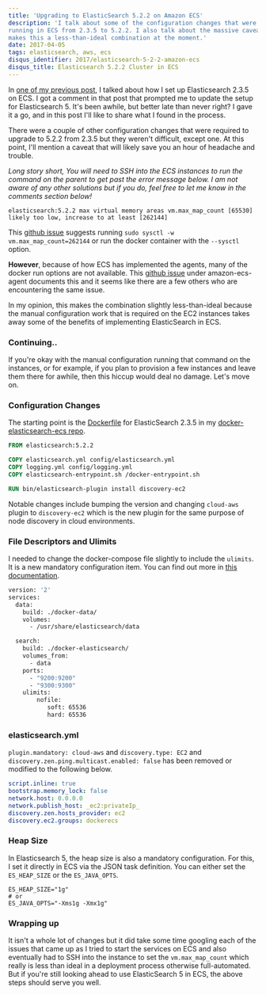 ```yaml
---
title: 'Upgrading to ElasticSearch 5.2.2 on Amazon ECS'
description: 'I talk about some of the configuration changes that were required to bump the version of a ElasticSearch cluster
running in ECS from 2.3.5 to 5.2.2. I also talk about the massive caveat of the sysctl config issue in ECS that currently
makes this a less-than-ideal combination at the moment.'
date: 2017-04-05
tags: elasticsearch, aws, ecs
disqus_identifier: 2017/elasticsearch-5-2-2-amazon-ecs
disqus_title: Elasticsearch 5.2.2 Cluster in ECS
---
```


In [one of my previous post][1], I talked about how I set up Elasticsearch 2.3.5 on ECS. I got a comment in
that post that prompted me to update the setup for Elasticsearch 5. It's been awhile, but better late than never right?
I gave it a go, and in this post I'll like to share what I found in the process.

There were a couple of other configuration changes that were required to upgrade to 5.2.2 from 2.3.5 but they weren't
difficult, except one. At this point, I'll mention a caveat that will likely save you an hour of headache and trouble.

*Long story short, You will need to SSH into the ECS instances to run the command on the parent to 
get past the error message below. I am not aware of any other solutions but if you do, feel free to
let me know in the comments section below!*

```
elasticsearch:5.2.2 max virtual memory areas vm.max_map_count [65530] likely too low, increase to at least [262144]
```

This [github issue][1] suggests running `sudo sysctl -w vm.max_map_count=262144` or run the docker 
container with the `--sysctl` option. 

**However**, because of how ECS has implemented the agents, many of the docker run options are not available. 
This [github issue][2] under amazon-ecs-agent documents this and it seems like there are a few others who
are encountering the same issue.

In my opinion, this makes the combination slightly less-than-ideal because the manual configuration work that is required 
on the EC2 instances takes away some of the benefits of implementing ElasticSearch in ECS.

### Continuing..

If you're okay with the manual configuration running that command on the instances, or for example, if you plan to provision
a few instances and leave them there for awhile, then this hiccup would deal no damage. Let's move on.

### Configuration Changes

The starting point is the [Dockerfile][3] for ElasticSearch 2.3.5 in my [docker-elasticsearch-ecs repo][4].

```Dockerfile
FROM elasticsearch:5.2.2

COPY elasticsearch.yml config/elasticsearch.yml
COPY logging.yml config/logging.yml
COPY elasticsearch-entrypoint.sh /docker-entrypoint.sh

RUN bin/elasticsearch-plugin install discovery-ec2
```

Notable changes include bumping the version and changing `cloud-aws` plugin to `discovery-ec2` which
is the new plugin for the same purpose of node discovery in cloud environments.

### File Descriptors and Ulimits

I needed to change the docker-compose file slightly to include the `ulimits`. It is a new mandatory configuration item.
You can find out more in [this documentation][5].

```Dockerfile
version: '2'
services:
  data:
    build: ./docker-data/
    volumes:
      - /usr/share/elasticsearch/data

  search:
    build: ./docker-elasticsearch/
    volumes_from:
      - data
    ports:
      - "9200:9200"
      - "9300:9300"
    ulimits:
        nofile:
           soft: 65536
           hard: 65536
```

### elasticsearch.yml

`plugin.mandatory: cloud-aws` and `discovery.type: EC2` and `discovery.zen.ping.multicast.enabled: false` has been
removed or modified to the following below.

```yaml
script.inline: true
bootstrap.memory_lock: false
network.host: 0.0.0.0
network.publish_host: _ec2:privateIp_
discovery.zen.hosts_provider: ec2
discovery.ec2.groups: dockerecs
```

### Heap Size

In Elasticsearch 5, the heap size is also a mandatory configuration. For this, I set it directly in ECS via 
the JSON task definition. You can either set the `ES_HEAP_SIZE` or the `ES_JAVA_OPTS`. 

```
ES_HEAP_SIZE="1g"
# or
ES_JAVA_OPTS="-Xms1g -Xmx1g"
```

### Wrapping up

It isn't a whole lot of changes but it did take some time googling each of the issues that came up as I tried to start
the services on ECS and also eventually had to SSH into the instance to set the `vm.max_map_count` which really is
less than ideal in a deployment process otherwise full-automated. But if you're still looking ahead to use ElasticSearch 5
in ECS, the above steps should serve you well.

[1]: https://github.com/docker-library/elasticsearch/issues/111
[2]: https://github.com/aws/amazon-ecs-agent/issues/502
[3]: https://github.com/aranair/docker-elasticsearch-ecs/blob/master/docker-elasticsearch/Dockerfile
[4]: https://github.com/aranair/docker-elasticsearch-ecs
[5]: https://www.elastic.co/guide/en/elasticsearch/reference/current/setting-system-settings.html
